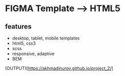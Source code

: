 # FIGMA Template --> HTML5 

## features
- desktop, tablet, mobile templates
- html5, css3
- scss
- responsive, adaptive
- BEM 

(OUTPUT)[https://akhmadinurov.github.io/project_2/]
